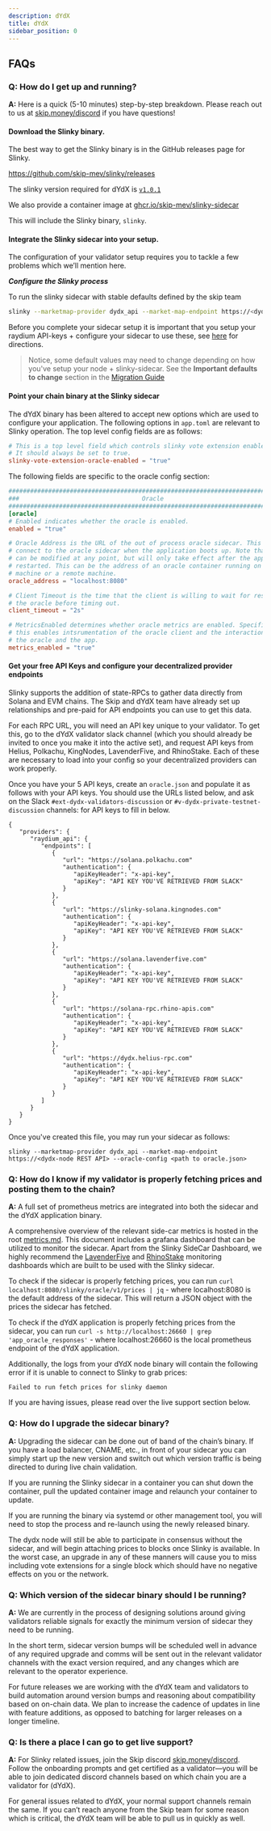 ```yaml
---
description: dYdX
title: dYdX
sidebar_position: 0
---
```


## FAQs

### **Q: How do I get up and running?**

**A:** Here is a quick (5-10 minutes) step-by-step breakdown. Please reach out to us at [skip.money/discord](http://skip.money/discord) if you have questions!

#### **Download the Slinky binary.**

The best way to get the Slinky binary is in the GitHub releases page for Slinky.

https://github.com/skip-mev/slinky/releases

The slinky version required for dYdX is [`v1.0.1`](https://github.com/skip-mev/slinky/releases/tag/v1.0.1)

We also provide a container image at [ghcr.io/skip-mev/slinky-sidecar](https://github.com/skip-mev/slinky/pkgs/container/slinky-sidecar/230279145?tag=v1.0.1)

This will include the Slinky binary, `slinky`.

#### **Integrate the Slinky sidecar into your setup.**

The configuration of your validator setup requires you to tackle a few problems which we’ll mention here.

**_Configure the Slinky process_**

To run the slinky sidecar with stable defaults defined by the skip team

```bash
slinky --marketmap-provider dydx_api --market-map-endpoint https://<dydx-node REST API endpoint>
```

Before you complete your sidecar setup it is important that you setup your raydium API-keys + configure your sidecar to use these, see [here](#get-your-free-api-keys-and-configure-your-decentralized-provider-endpoints) for directions.

> Notice, some default values may need to change depending on how you've setup your node + slinky-sidecar. See the **Important defaults to change** section in the [Migration Guide](../validator/5-migration-guide.md#important-defaults-to-change)

#### **Point your chain binary at the Slinky sidecar**

The dYdX binary has been altered to accept new options which are used to configure your application. The following options in `app.toml` are relevant to Slinky operation.
The top level config fields are as follows:

```toml
# This is a top level field which controls slinky vote extension enablement.
# It should always be set to true.
slinky-vote-extension-oracle-enabled = "true"
```

The following fields are specific to the oracle config section:

```toml
###############################################################################
###                                  Oracle                                 ###
###############################################################################
[oracle]
# Enabled indicates whether the oracle is enabled.
enabled = "true"

# Oracle Address is the URL of the out of process oracle sidecar. This is used to
# connect to the oracle sidecar when the application boots up. Note that the address
# can be modified at any point, but will only take effect after the application is
# restarted. This can be the address of an oracle container running on the same
# machine or a remote machine.
oracle_address = "localhost:8080"

# Client Timeout is the time that the client is willing to wait for responses from
# the oracle before timing out.
client_timeout = "2s"

# MetricsEnabled determines whether oracle metrics are enabled. Specifically
# this enables intsrumentation of the oracle client and the interaction between
# the oracle and the app.
metrics_enabled = "true"
```

#### **Get your free API Keys and configure your decentralized provider endpoints**

Slinky supports the addition of state-RPCs to gather data directly from Solana and EVM chains. The Skip and dYdX
team have already set up relationships and pre-paid for API endpoints you can use to get this data.

For each RPC URL, you will need an API key unique to your validator. To get this, go to the dYdX validator slack channel
(which you should already be invited to once you make it into the active set), and request API keys from Helius, Polkachu,
KingNodes, LavenderFive, and RhinoStake. Each of these are necessary to load into your config so your decentralized providers
can work properly.

Once you have your 5 API keys, create an `oracle.json` and populate it as follows with your API keys. You should use the URLs listed below, and ask on the Slack `#ext-dydx-validators-discussion` or `#v-dydx-private-testnet-discussion` channels:
for API keys to fill in below.

```
{
   "providers": {
      "raydium_api": {
         "endpoints": [
            {
               "url": "https://solana.polkachu.com"
               "authentication": {
                  "apiKeyHeader": "x-api-key",
                  "apiKey": "API KEY YOU'VE RETRIEVED FROM SLACK"
               }
            },
            {
               "url": "https://slinky-solana.kingnodes.com"
               "authentication": {
                  "apiKeyHeader": "x-api-key",
                  "apiKey": "API KEY YOU'VE RETRIEVED FROM SLACK"
               }
            },
            {
               "url": "https://solana.lavenderfive.com"
               "authentication": {
                  "apiKeyHeader": "x-api-key",
                  "apiKey": "API KEY YOU'VE RETRIEVED FROM SLACK"
               }
            },
            {
               "url": "https://solana-rpc.rhino-apis.com"
               "authentication": {
                  "apiKeyHeader": "x-api-key",
                  "apiKey": "API KEY YOU'VE RETRIEVED FROM SLACK"
               }
            },
            {
               "url": "https://dydx.helius-rpc.com"
               "authentication": {
                  "apiKeyHeader": "x-api-key",
                  "apiKey": "API KEY YOU'VE RETRIEVED FROM SLACK"
               }
            }
         ]
      }
   }
}
```

Once you've created this file, you may run your sidecar as follows:

```
slinky --marketmap-provider dydx_api --market-map-endpoint https://<dydx-node REST API> --oracle-config <path to oracle.json>
```

### **Q: How do I know if my validator is properly fetching prices and posting them to the chain?**

**A:** A full set of prometheus metrics are integrated into both the sidecar and the dYdX application binary.

A comprehensive overview of the relevant side-car metrics is hosted in the root [metrics.md](https://github.com/skip-mev/slinky/blob/main/metrics.md). This document includes a grafana dashboard that can be utilized to monitor the sidecar. Apart from the Slinky SideCar Dashboard, we highly recommend the [LavenderFive](https://github.com/LavenderFive/slinky-monitoring) and [RhinoStake](https://github.com/RhinoStake/slinky_monitoring_dashboard) monitoring dashboards which are built to be used with the Slinky sidecar.

To check if the sidecar is properly fetching prices, you can run `curl localhost:8080/slinky/oracle/v1/prices | jq` - where localhost:8080 is the default address of the sidecar. This will return a JSON object with the prices the sidecar has fetched.

To check if the dYdX application is properly fetching prices from the sidecar, you can run `curl -s http://localhost:26660 | grep 'app_oracle_responses'` - where localhost:26660 is the local prometheus endpoint of the dYdX application.

Additionally, the logs from your dYdX node binary will contain the following error if it is unable to connect to Slinky to grab prices:

`Failed to run fetch prices for slinky daemon`

If you are having issues, please read over the live support section below.

### **Q: How do I upgrade the sidecar binary?**

**A:** Upgrading the sidecar can be done out of band of the chain’s binary. If you have a load balancer, CNAME, etc., in front of your sidecar you can simply start up the new version and switch out which version traffic is being directed to during live chain validation.

If you are running the Slinky sidecar in a container you can shut down the container, pull the updated container image and relaunch your container to update.

If you are running the binary via systemd or other management tool, you will need to stop the process and re-launch using the newly released binary.

The dydx node will still be able to participate in consensus without the sidecar, and will begin attaching prices to blocks once Slinky is available. In the worst case, an upgrade in any of these manners will cause you to miss including vote extensions for a single block which should have no negative effects on you or the network.

### **Q: Which version of the sidecar binary should I be running?**

**A:** We are currently in the process of designing solutions around giving validators reliable signals for exactly the minimum version of sidecar they need to be running.

In the short term, sidecar version bumps will be scheduled well in advance of any required upgrade and comms will be sent out in the relevant validator channels with the exact version required, and any changes which are relevant to the operator experience.

For future releases we are working with the dYdX team and validators to build automation around version bumps and reasoning about compatibility based on on-chain data. We plan to increase the cadence of updates in line with feature additions, as opposed to batching for larger releases on a longer timeline.

### **Q: Is there a place I can go to get live support?**

**A:** For Slinky related issues, join the Skip discord [skip.money/discord](http://skip.money/discord). Follow the onboarding prompts and get certified as a validator—you will be able to join dedicated discord channels based on which chain you are a validator for (dYdX).

For general issues related to dYdX, your normal support channels remain the same. If you can’t reach anyone from the Skip team for some reason which is critical, the dYdX team will be able to pull us in quickly as well.
